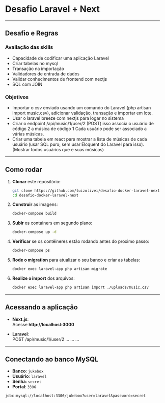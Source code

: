 # Desafio Laravel + Next

---

## Desafio e Regras

### Avaliação das skills
- Capacidade de codificar uma aplicação Laravel
- Criar tabelas no mysql
- Transação na importação
- Validadores de entrada de dados
- Validar conhecimentos de frontend com nextjs
- SQL com JOIN

### Objetivos
- Importar o csv enviado usando um comando do Laravel (php artisan import music.csv), adicionar validação, transação e importar em lote.
- Usar o laravel breeze com nextjs para logar no sistema
- Criar o endpoint /api/music/1/user/2 (POST) isso associa o usuário de código 2 a música de código 1
  Cada usuário pode ser associado a várias músicas.
- Criar uma tabela em react para mostrar a lista de músicas de cada usuário (usar SQL puro, sem usar Eloquent do Laravel para isso). (Mostrar todos usuários que e suas músicas)

---

## Como rodar

1. **Clonar** este repositório:
   ```bash
   git clone https://github.com/luizolivei/desafio-docker-laravel-next
   cd desafio-docker-laravel-next
   ```

2. **Construir** as imagens:
   ```bash
   docker-compose build
   ```
   
3. **Subir** os containers em segundo plano:
   ```bash
   docker-compose up -d
   ```

4. **Verificar** se os contêineres estão rodando antes do proximo passo:
   ```bash
   docker-compose ps
   ```
   
5. **Rode o migration** para atualizar o seu banco e criar as tabelas:
   ```bash
   docker exec laravel-app php artisan migrate
   ```   
   
6. **Realize o import** dos arquivos:
   ```bash
   docker exec laravel-app php artisan import ./uploads/music.csv
   ```

---

## Acessando a aplicação

- **Next.js**:  
  Acesse **http://localhost:3000**

- **Laravel**:  
  POST /api/music/1/user/2 ... ... ...

---

## Conectando ao banco MySQL

- **Banco**: `jukebox`
- **Usuário**: `laravel`
- **Senha**: `secret`
- **Portal**: `3306`

```
jdbc:mysql://localhost:3306/jukebox?user=laravel&password=secret
```